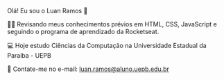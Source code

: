 Olá! Eu sou o Luan Ramos 👋

👨‍💻 Revisando meus conhecimentos prévios em HTML, CSS, JavaScript e seguindo o programa de aprendizado da Rocketseat. 

💻 Hoje estudo Ciências da Computação na Universidade Estadual da Paraíba - UEPB

💬 Contate-me no e-mail: luan.ramos@aluno.uepb.edu.br


